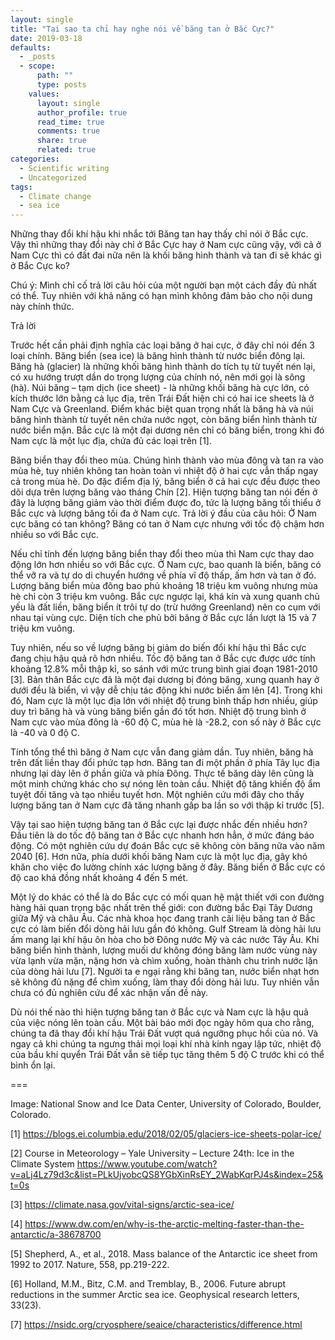 ```yaml
---
layout: single
title: "Tại sao ta chỉ hay nghe nói về băng tan ở Bắc Cực?"
date: 2019-03-18
defaults:
  - _posts
  - scope:
      path: ""
      type: posts
    values:
      layout: single
      author_profile: true
      read_time: true
      comments: true
      share: true
      related: true
categories:
  - Scientific writing
  - Uncategorized
tags:
  - Climate change
  - sea ice
---
```


Những thay đổi khí hậu khi nhắc tới Băng tan hay thấy chỉ nói ở Bắc cực. Vậy thì những thay đổi này chỉ ở Bắc Cực hay ở Nam cực cũng vậy, với cả ở Nam Cực thì có đất đai nữa nên là khối băng hình thành và tan đi sẽ khác gì ở Bắc Cực ko?

Chú ý: Mình chỉ cố trả lời câu hỏi của một người bạn một cách đầy đủ nhất có thể. Tuy nhiên với khả năng có hạn mình không đảm bảo cho nội dung này chính thức.

Trả lời

Trước hết cần phải định nghĩa các loại băng ở hai cực, ở đây chỉ nói đến 3 loại chính. Băng biển (sea ice) là băng hình thành từ nước biển đông lại. Băng hà (glacier) là những khối băng hình thành do tích tụ từ tuyết nén lại, có xu hướng trượt dần do trọng lượng của chính nó, nên mới gọi là sông (hà). Núi băng – tạm dịch (ice sheet) - là những khối băng hà cực lớn, có kích thước lớn bằng cả lục địa, trên Trái Đất hiện chi có hai ice sheets là ở Nam Cực và Greenland. Điểm khác biệt quan trọng nhất là băng hà và núi băng hình thành từ tuyết nên chứa nước ngọt, còn băng biển hình thành từ nước biển mặn. Bắc cực là một đại dương nên chỉ có băng biển, trong khi đó Nam cực là một lục địa, chứa đủ các loại trên [1].

Băng biển thay đổi theo mùa. Chúng hình thành vào mùa đông và tan ra vào mùa hè, tuy nhiên không tan hoàn toàn vì nhiệt độ ở hai cực vẫn thấp ngay cả trong mùa hè. Do đặc điểm địa lý, băng biển ở cả hai cực đều được theo dõi dựa trên lượng băng vào tháng Chín [2]. Hiện tượng băng tan nói đến ở đây là lượng băng giảm vào thời điểm được đo, tức là lượng băng tối thiểu ở Bắc cực và lượng băng tối đa ở Nam cực.
Trả lời ý đầu của câu hỏi: Ở Nam cực băng có tan không? Băng có tan ở Nam cực nhưng với tốc độ chậm hơn nhiều so với Bắc cực.

Nếu chỉ tính đến lượng băng biển thay đổi theo mùa thì Nam cực thay dao động lớn hơn nhiều so với Bắc cực. Ở Nam cực, bao quanh là biển, băng có thể vỡ ra và tự do di chuyển hướng về phía vĩ độ thấp, ấm hơn và tan ở đó. Lượng băng biển mùa đông bao phủ khoảng 18 triệu km vuông nhưng mùa hè chỉ còn 3 triệu km vuông. Bắc cực ngược lại, khá kín và xung quanh chủ yếu là đất liền, băng biển ít trôi tự do (trừ hướng Greenland) nên co cụm với nhau tại vùng cực. Diện tích che phủ bởi băng ở Bắc cực lần lượt là 15 và 7 triệu km vuông.

Tuy nhiên, nếu so về lượng băng bị giảm do biến đổi khí hậu thì Bắc cực đang chịu hậu quả rõ hơn nhiều. Tốc độ băng tan ở Bắc cực được ước tính khoảng 12.8% mỗi thập kỉ, so sánh với mức trung bình giai đoạn 1981-2010 [3]. Bản thân Bắc cực đã là một đại dương bị đóng băng, xung quanh hay ở dưới đều là biển, vì vậy dễ chịu tác động khi nước biển ấm lên [4]. Trong khi đó, Nam cực là một lục địa lớn với nhiệt độ trung bình thấp hơn nhiều, giúp duy trì băng hà và vùng băng biển gần đó tốt hơn. Nhiệt độ trung bình ở Nam cực vào mùa đông là -60 độ C, mùa hè là -28.2, con số này ở Bắc cực là -40 và 0 độ C.

Tính tổng thể thì băng ở Nam cực vẫn đang giảm dần. Tuy nhiên, băng hà trên đất liền thay đổi phức tạp hơn. Băng tan đi một phần ở phía Tây lục địa nhưng lại dày lên ở phần giữa và phía Đông. Thực tế băng dày lên cũng là một minh chứng khác cho sự nóng lên toàn cầu. Nhiệt độ tăng khiến độ ẩm tuyệt đối tăng và tạo nhiều tuyết hơn. Một nghiên cứu mới đây cho thấy lượng băng tan ở Nam cực đã tăng nhanh gấp ba lần so với thập kỉ trước [5].

Vậy tại sao hiện tượng băng tan ở Bắc cực lại được nhắc đến nhiều hơn? Đầu tiên là do tốc độ băng tan ở Bắc cực nhanh hơn hẳn, ở mức đáng báo động. Có một nghiên cứu dự đoán Bắc cực sẽ không còn băng nữa vào năm 2040 [6]. Hơn nữa, phía dưới khối băng Nam cực là một lục địa, gây khó khăn cho việc đo lường chính xác lượng băng ở đây. Băng biển ở Bắc cực có độ cao khá đồng nhất khoảng 4 đến 5 mét.

Một lý do khác có thể là do Bắc cực có mối quan hệ mật thiết với con đường hàng hải quan trọng bậc nhất trên thế giới: con đường bắc Đại Tây Dương giữa Mỹ và châu Âu. Các nhà khoa học đang tranh cãi liệu băng tan ở Bắc cực có làm biến đổi dòng hải lưu gần đó không. Gulf Stream là dòng hải lưu ấm mang lại khí hậu ôn hòa cho bờ Đông nước Mỹ và các nước Tây Âu. Khi băng biển hình thành, lượng muối dư không đóng băng làm nước vùng này vừa lạnh vừa mặn, nặng hơn và chìm xuống, hoàn thành chu trình nước lặn của dòng hải lưu [7]. Người ta e ngại rằng khi băng tan, nước biển nhạt hơn sẽ không đủ nặng để chìm xuống, làm thay đổi dòng hải lưu. Tuy nhiên vẫn chưa có đủ nghiên cứu để xác nhận vấn đề này.

Dù nói thế nào thì hiện tượng băng tan ở Bắc cực và Nam cực là hậu quả của việc nóng lên toàn cầu. Một bài báo mới đọc ngày hôm qua cho rằng, chúng ta đã thay đổi khí hậu Trái Đất vượt quá ngưỡng phục hồi của nó. Và ngay cả khi chúng ta ngưng thải mọi loại khí nhà kính ngay lập tức, nhiệt độ của bầu khí quyển Trái Đất vẫn sẽ tiếp tục tăng thêm 5 độ C trước khi có thể bình ổn lại.

===

Image: National Snow and Ice Data Center, University of Colorado, Boulder, Colorado.

[1] https://blogs.ei.columbia.edu/2018/02/05/glaciers-ice-sheets-polar-ice/ 

[2] Course in Meteorology – Yale University – Lecture 24th: Ice in the Climate System https://www.youtube.com/watch?v=aLj4Lz79d3c&list=PLkUjvobcQS8YGbXinRsEY_2WabKqrPJ4s&index=25&t=0s 

[3] https://climate.nasa.gov/vital-signs/arctic-sea-ice/ 

[4] https://www.dw.com/en/why-is-the-arctic-melting-faster-than-the-antarctic/a-38678700 

[5] Shepherd, A., et al., 2018. Mass balance of the Antarctic ice sheet from 1992 to 2017. Nature, 558, pp.219-222.

[6] Holland, M.M., Bitz, C.M. and Tremblay, B., 2006. Future abrupt reductions in the summer Arctic sea ice. Geophysical research letters, 33(23).

[7] https://nsidc.org/cryosphere/seaice/characteristics/difference.html



